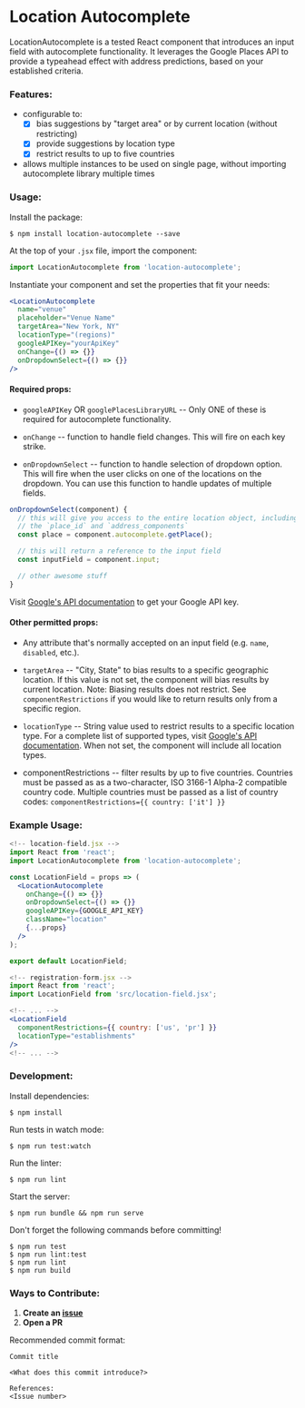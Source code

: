 # Location Autocomplete
LocationAutocomplete is a tested React component that introduces an input field with autocomplete functionality.  It leverages the Google Places API to provide a typeahead effect with address predictions, based on your established criteria.

### Features:
- configurable to:
  - [x] bias suggestions by "target area" or by current location (without restricting)
  - [x] provide suggestions by location type
  - [x] restrict results to up to five countries
- allows multiple instances to be used on single page, without importing autocomplete library multiple times

### Usage:
Install the package:
```
$ npm install location-autocomplete --save
```

At the top of your `.jsx` file, import the component:
```jsx
import LocationAutocomplete from 'location-autocomplete';
```

Instantiate your component and set the properties that fit your needs:
```jsx
<LocationAutocomplete
  name="venue"
  placeholder="Venue Name"
  targetArea="New York, NY"
  locationType="(regions)"
  googleAPIKey="yourApiKey"
  onChange={() => {}}
  onDropdownSelect={() => {}}
/>
```

#### Required props:
- `googleAPIKey` OR `googlePlacesLibraryURL` -- Only ONE of these is required for autocomplete functionality.

- `onChange` -- function to handle field changes.  This will fire on each key strike.

- `onDropdownSelect` -- function to handle selection of dropdown option.  This will fire when the user clicks on one of the locations on the dropdown.  You can use this function to handle updates of multiple fields.

```js
onDropdownSelect(component) {
  // this will give you access to the entire location object, including
  // the `place_id` and `address_components`
  const place = component.autocomplete.getPlace();

  // this will return a reference to the input field
  const inputField = component.input;

  // other awesome stuff
}
```

Visit [Google's API documentation](https://developers.google.com/maps/web/) to get your Google API key.

#### Other permitted props:
- Any attribute that's normally accepted on an input field (e.g. `name`, `disabled`, etc.).

- `targetArea` -- "City, State" to bias results to a specific geographic location.  If this value is not set, the component will bias results by current location. Note: Biasing results does not restrict. See `componentRestrictions` if you would like to return results only from a specific region.

- `locationType` -- String value used to restrict results to a specific location type.  For a complete list of supported types, visit [Google's API documentation](https://developers.google.com/places/supported_types).  When not set, the component will include all location types.

- componentRestrictions -- filter results by up to five countries.  Countries must be passed as as a two-character, ISO 3166-1 Alpha-2 compatible country code. Multiple countries must be passed as a list of country codes: `componentRestrictions={{ country: ['it'] }}`

### Example Usage:

```jsx
<!-- location-field.jsx -->
import React from 'react';
import LocationAutocomplete from 'location-autocomplete';

const LocationField = props => (
  <LocationAutocomplete
    onChange={() => {}}
    onDropdownSelect={() => {}}
    googleAPIKey={GOOGLE_API_KEY}
    className="location"
    {...props}
  />
);

export default LocationField;
```
```jsx
<!-- registration-form.jsx -->
import React from 'react';
import LocationField from 'src/location-field.jsx';

<!-- ... -->
<LocationField
  componentRestrictions={{ country: ['us', 'pr'] }}
  locationType="establishments"
/>
<!-- ... -->
```

### Development:
Install dependencies:
```
$ npm install
```

Run tests in watch mode:
```
$ npm run test:watch
```

Run the linter:
```
$ npm run lint
```

Start the server:
```
$ npm run bundle && npm run serve
```

Don't forget the following commands before committing!
```
$ npm run test
$ npm run lint:test
$ npm run lint
$ npm run build
```

### Ways to Contribute:
1. __Create an [issue](https://github.com/jmsardina/location-autocomplete/issues)__
2. __Open a PR__

Recommended commit format:

```
Commit title

<What does this commit introduce?>

References:
<Issue number>
```
